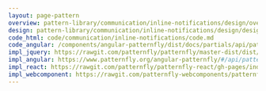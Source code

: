 ```yaml
---
layout: page-pattern
overview: pattern-library/communication/inline-notifications/design/overview.md
design: pattern-library/communication/inline-notifications/design/design.md
code_html: code/communication/inline-notifications/code.md
code_angular: /components/angular-patternfly/dist/docs/partials/api/patternfly.notification.component.pfInlineNotification.html
impl_jquery: https://rawgit.com/patternfly/patternfly/master-dist/dist/tests/alerts.html
impl_angular: https://www.patternfly.org/angular-patternfly/#/api/patternfly.notification.component:pfInlineNotification
impl_react: https://rawgit.com/patternfly/patternfly-react/gh-pages/index.html?knob-Label=Danger%20Will%20Robinson%21&knob-Right%20aligned=false&selectedKind=Alert&selectedStory=with%20danger&full=0&down=1&left=1&panelRight=0&downPanel=storybooks%2Fstorybook-addon-knobs
impl_webcomponent: https://rawgit.com/patternfly-webcomponents/patternfly-webcomponents/master-dist/app/app.html?dir=pf-alert&file=index.html
---
```

